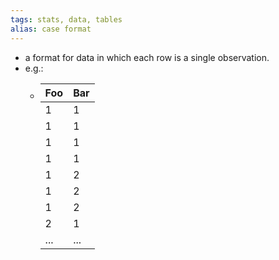 ```yaml
---
tags: stats, data, tables
alias: case format
---
```


- a format for data in which each row is a single observation.
- e.g.:
	- | Foo | Bar |
	  | --- | --- |
	  | 1 | 1 |
	  | 1 | 1 |
	  | 1 | 1 |
	  | 1 | 1 |
	  | 1 | 2 |
	  | 1 | 2 |
	  | 1 | 2 |
	  | 2 | 1 |
	  | ... | ... |